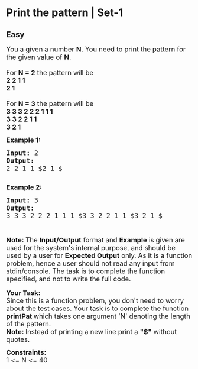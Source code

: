 # Print the pattern | Set-1
## Easy
<div class="problem-statement">
                <p></p><p><span style="font-size:18px">You a given a number <strong>N</strong>. You need to print the pattern for the given value of <strong>N</strong>.<br>
<br>
For <strong>N = 2</strong> the pattern will be&nbsp;<br>
<strong>2 2 1 1<br>
2 1</strong><br>
<br>
For <strong>N = 3</strong> the pattern will be&nbsp;<br>
<strong>3 3 3 2 2&nbsp;2 1 1 1<br>
3 3 2 2&nbsp;1 1<br>
3 2 1</strong></span></p>

<p><span style="font-size:18px"><strong>Example 1:</strong></span></p>

<pre style="position: relative;"><span style="font-size:18px"><strong>Input: </strong>2<strong>
Output:
</strong>2 2 1 1 $2 1 $<strong>
</strong></span>
<div class="open_grepper_editor" title="Edit &amp; Save To Grepper"></div></pre>

<p><span style="font-size:18px"><strong>Example 2:</strong></span></p>

<pre style="position: relative;"><span style="font-size:18px"><strong>Input: </strong>3<strong>
Output:
</strong>3 3 3 2 2 2 1 1 1 $3 3 2 2 1 1 $3 2 1 $<strong>
</strong></span><div class="open_grepper_editor" title="Edit &amp; Save To Grepper"></div></pre>

<p>&nbsp;</p>

<p><span style="font-size:18px"><strong>Note:&nbsp;</strong>The <strong>Input/Output</strong> format and <strong>Example</strong>&nbsp;is given are used for the system's internal purpose, and should be used by a user for <strong>Expected Output</strong> only. As it is a function problem, hence a user should not read any input from stdin/console. The task is to complete the function specified, and not to write the full code.</span><br>
<br>
<strong><span style="font-size:18px">Your Task:</span></strong><br>
<span style="font-size:18px">Since this is a function problem, you don't need to worry about the test cases. Your task is to complete the function<strong> </strong></span><strong><span style="font-size:18px">printPat</span></strong><span style="font-size:18px"><strong> </strong>which takes one argument 'N' denoting the length of the pattern.</span><br>
<strong><span style="font-size:18px">Note:</span></strong><span style="font-size:18px"><strong> </strong>Instead of printing a&nbsp;</span><span style="font-size:18px">new line</span><span style="font-size:18px"> print a <strong>"$"</strong> without quotes.</span></p>

<p><span style="font-size:18px"><strong>Constraints:</strong><br>
1 &lt;= N &lt;= 40</span></p>
 <p></p>
            </div>